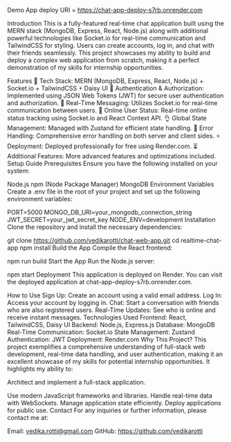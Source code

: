 Demo App
deploy URI = https://chat-app-deploy-s7rb.onrender.com

Introduction
This is a fully-featured real-time chat application built using the MERN stack (MongoDB, Express, React, Node.js) along with additional powerful technologies like Socket.io for real-time communication and TailwindCSS for styling. Users can create accounts, log in, and chat with their friends seamlessly. This project showcases my ability to build and deploy a complex web application from scratch, making it a perfect demonstration of my skills for internship opportunities.

Features
🌟 Tech Stack: MERN (MongoDB, Express, React, Node.js) + Socket.io + TailwindCSS + Daisy UI
🎃 Authentication & Authorization: Implemented using JSON Web Tokens (JWT) for secure user authentication and authorization.
👾 Real-Time Messaging: Utilizes Socket.io for real-time communication between users.
🚀 Online User Status: Real-time online status tracking using Socket.io and React Context API.
👌 Global State Management: Managed with Zustand for efficient state handling.
🐞 Error Handling: Comprehensive error handling on both server and client sides.
⭐ Deployment: Deployed professionally for free using Render.com.
⏳ Additional Features: More advanced features and optimizations included.
Setup Guide
Prerequisites
Ensure you have the following installed on your system:

Node.js
npm (Node Package Manager)
MongoDB
Environment Variables
Create a .env file in the root of your project and set up the following environment variables:

PORT=5000
MONGO_DB_URI=your_mongodb_connection_string
JWT_SECRET=your_jwt_secret_key
NODE_ENV=development
Installation
Clone the repository and install the necessary dependencies:

git clone https://github.com/vedikarotti/chat-web-app.git
cd realtime-chat-app
npm install
Build the App
Compile the React frontend:

npm run build
Start the App
Run the Node.js server:

npm start
Deployment
This application is deployed on Render. You can visit the deployed application at chat-app-deploy-s7rb.onrender.com.

How to Use
Sign Up: Create an account using a valid email address.
Log In: Access your account by logging in.
Chat: Start a conversation with friends who are also registered users.
Real-Time Updates: See who is online and receive instant messages.
Technologies Used
Frontend: React, TailwindCSS, Daisy UI
Backend: Node.js, Express.js
Database: MongoDB
Real-Time Communication: Socket.io
State Management: Zustand
Authentication: JWT
Deployment: Render.com
Why This Project?
This project exemplifies a comprehensive understanding of full-stack web development, real-time data handling, and user authentication, making it an excellent showcase of my skills for potential internship opportunities. It highlights my ability to:

Architect and implement a full-stack application.

Use modern JavaScript frameworks and libraries.
Handle real-time data with WebSockets.
Manage application state efficiently.
Deploy applications for public use.
Contact
For any inquiries or further information, please contact me at:

Email: vedika.rotti@gmail.com
GitHub: https://github.com/vedikarotti
